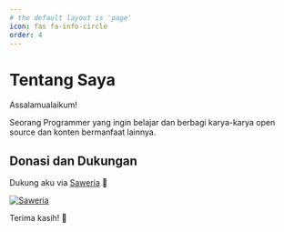 ```yaml
---
# the default layout is 'page'
icon: fas fa-info-circle
order: 4
---
```


# Tentang Saya

Assalamualaikum!

Seorang Programmer yang ingin belajar dan berbagi karya-karya open source dan konten bermanfaat lainnya.

## Donasi dan Dukungan

Dukung aku via [Saweria](https://saweria.co/indrayoga) 🙏

[![Saweria](https://img.shields.io/badge/Saweria-Dukung%20Saya-orange?style=for-the-badge&logo=coffee)](https://saweria.co/indrayoga)

Terima kasih! 🙌
